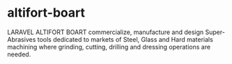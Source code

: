 # altifort-boart
LARAVEL
ALTIFORT BOART commercialize, manufacture and design Super-
Abrasives tools dedicated to markets of Steel, Glass and Hard materials 
machining where grinding, cutting, drilling and dressing operations are needed.
